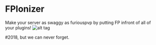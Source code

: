 FPIonizer
=========

Make your server as swaggy as furiouspvp by putting FP infront of all of your plugins!
![alt tag](http://i.gyazo.com/2374869bd73b6a9b67ac5f8449da1a45.png)


#2018, but we can never forget. 
